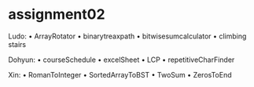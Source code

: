 # assignment02

Ludo:
•⁠  ⁠ArrayRotator
•⁠  ⁠⁠binarytreaxpath
•⁠  ⁠⁠bitwisesumcalculator
•⁠  ⁠⁠climbing stairs

Dohyun:
•⁠  ⁠courseSchedule
•⁠  ⁠⁠excelSheet
•⁠  ⁠⁠LCP
•⁠  ⁠⁠repetitiveCharFinder

Xin:
•⁠  ⁠RomanToInteger
•⁠  ⁠⁠SortedArrayToBST
•⁠  ⁠⁠TwoSum
•⁠  ⁠⁠ZerosToEnd
